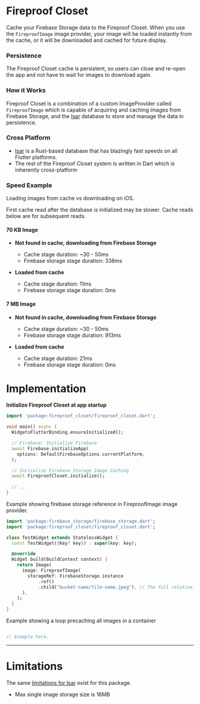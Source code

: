 # Fireproof Closet
Cache your Firebase Storage data to the Fireproof Closet. When you use the `FireproofImage`
image provider, your image will be loaded instantly from the cache, or it will be downloaded and cached for future display.

### Persistence
The Fireproof Closet cache is persistent, so users can close and re-open the app
and not have to wait for images to download again.

### How it Works
Fireproof Closet is a combination of a custom ImageProvider called `FireproofImage` which
is capable of acquiring and caching images from Firebase Storage, and the [Isar](https://github.com/isar/isar)
database to store and manage the data in persistence.

### Cross Platform
- [Isar](https://github.com/isar/isar) is a Rust-based database that has blazingly fast speeds on all Flutter platforms.
- The rest of the Fireproof Closet system is written in Dart which is inherently cross-platform

### Speed Example
Loading images from cache vs downloading on iOS.

First cache read after the database is initialized may be slower. Cache reads below are for subsequent reads. 

#### 70 KB Image
- **Not found in cache, downloading from Firebase Storage**
  - Cache stage duration: ~30 - 50ms
  - Firebase storage stage duration: 338ms


- **Loaded from cache**
    - Cache stage duration: 11ms
    - Firebase storage stage duration: 0ms

#### 7 MB Image
- **Not found in cache, downloading from Firebase Storage**
    - Cache stage duration: ~30 - 50ms
    - Firebase storage stage duration: 913ms


- **Loaded from cache**
    - Cache stage duration: 21ms
    - Firebase storage stage duration: 0ms

# Implementation
**Initialize Fireproof Closet at app startup**
```dart
import 'package:fireproof_closet/fireproof_closet.dart';

void main() async {
  WidgetsFlutterBinding.ensureInitialized();

  // Firebase: Initialize Firebase
  await Firebase.initializeApp(
    options: DefaultFirebaseOptions.currentPlatform,
  );

  // Initialize Firebase Storage Image Caching
  await FireproofCloset.initialize();
  
  // ...
}
```

Example showing firebase storage reference in FireproofImage image provider.
```dart
import 'package:firebase_storage/firebase_storage.dart';
import 'package:fireproof_closet/fireproof_closet.dart';

class TestWidget extends StatelessWidget {
  const TestWidget({Key? key}) : super(key: key);

  @override
  Widget build(BuildContext context) {
    return Image(
      image: FireproofImage(
        storageRef: FirebaseStorage.instance
            .ref()
            .child("bucket-name/file-name.jpeg"), // The full relative path to the image
      ),
    );
  }
}
```

Example showing a loop precaching all images in a container
```dart

// Example here.

```

---

# Limitations
The same [limitations for Isar](https://isar.dev/limitations.html) exist for this package.

- Max single image storage size is 16MB